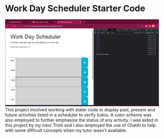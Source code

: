 # Work Day Scheduler Starter Code
![Picture of WorkDay-Scheduler](<Screenshot 2023-09-13 195755.png>)
This project involved working with stater code to display past, present and
future activities listed in a scheduler to verify todos. A color scheme was also
employed to further emphasize the status of any activity. I was aided in this project
by my tutor Trinh and I also employed the use of ChatAI to help with some difficult
concepts when my tutor wasn't available.